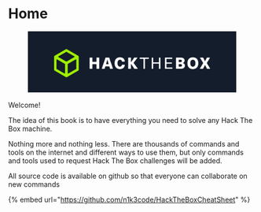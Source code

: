 # Home

<figure><img src=".gitbook/assets/image.png" alt=""><figcaption></figcaption></figure>

Welcome!

The idea of ​​this book is to have everything you need to solve any Hack The Box machine.

Nothing more and nothing less. There are thousands of commands and tools on the internet and different ways to use them, but only commands and tools used to request Hack The Box challenges will be added.



All source code is available on github so that everyone can collaborate on new commands

{% embed url="https://github.com/n1k3code/HackTheBoxCheatSheet" %}
